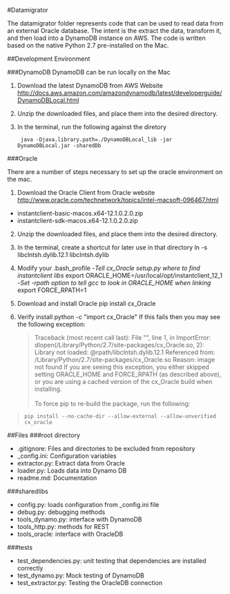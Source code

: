 #Datamigrator

The datamigrator folder represents code that can be used to read data from an external Oracle database.
The intent is the extract the data, transform it, and then load into a DynamoDB instance on AWS.  The code is written based on the native 
Python 2.7 pre-installed on the Mac.

##Development Environment

###DynamoDB
DynamoDB can be run locally on the Mac
1. Download the latest DynamoDB from AWS Website http://docs.aws.amazon.com/amazondynamodb/latest/developerguide/DynamoDBLocal.html

2. Unzip the downloaded files, and place them into the desired directory.

3. In the terminal, run the following against the diretory<br>

        java -Djava.library.path=./DynamoDBLocal_lib -jar DynamoDBLocal.jar -sharedDb

###Oracle

There are a number of steps necessary to set up the oracle environment on the mac.
1. Download the Oracle Client from Oracle website http://www.oracle.com/technetwork/topics/intel-macsoft-096467.html
- instantclient-basic-macos.x64-12.1.0.2.0.zip
- instantclient-sdk-macos.x64-12.1.0.2.0.zip

2. Unzip the downloaded files, and place them into the desired directory.

3. In the terminal, create a shortcut for later use in that directory
ln -s libclntsh.dylib.12.1 libclntsh.dylib

3. Modify your .bash_profile
-*Tell cx_Oracle setup.py where to find instantclient libs*
export ORACLE_HOME=/usr/local/opt/instantclient_12_1
-*Set -rpath option to tell gcc to look in ORACLE_HOME when linking*
export FORCE_RPATH=1

4. Download and install Oracle
pip install cx_Oracle

5. Verify install
python -c "import cx_Oracle"
If this fails then you may see the following exception:
    >  Traceback (most recent call last):
  File "<string>", line 1, in <module>
  ImportError: dlopen(/Library/Python/2.7/site-packages/cx_Oracle.so, 2): Library not loaded: @rpath/libclntsh.dylib.12.1
  Referenced from: /Library/Python/2.7/site-packages/cx_Oracle.so
  Reason: image not found
  If you are seeing this exception, you either skipped 
  setting ORACLE_HOME and FORCE_RPATH (as described above), 
  or you are using a cached version of the cx_Oracle build 
  when installing. <br><br>
  To force pip to re-build the package, run the following:
  >     pip install --no-cache-dir --allow-external --allow-unverified cx_oracle
  

##Files
###root directory
- .gitignore: Files and directories to be excluded from repository
- _config.ini: Configuration variables
- extractor.py: Extract data from Oracle
- loader.py: Loads data into Dynamo DB
- readme.md: Documentation

###sharedlibs
- config.py: loads configuration from _config.ini file
- debug.py: debugging methods
- tools_dynamo.py: interface with DynamoDB
- tools_http.py: methods for REST
- tools_oracle: interface with OracleDB

###tests
- test_dependencies.py: unit testing that dependencies are installed correctly
- test_dynamo.py: Mock testing of DynamoDB 
- test_extractor.py: Testing the OracleDB connection